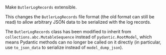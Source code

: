 Make `ButlerLogRecords` extensible.

This changes the `ButlerLogRecords` file format (the old format can still be
read) to allow arbitrary JSON data to be serialized with the log records.

The `ButlerLogRecords` class has been modified to inherit from
`collections.abc.MutableSequence` instead of `pydantic.RootModel`, which means
Pydantic methods can no longer be called on it directly (in particular, use
`to_json_data` to serialize instead of `model_dump_json`).
